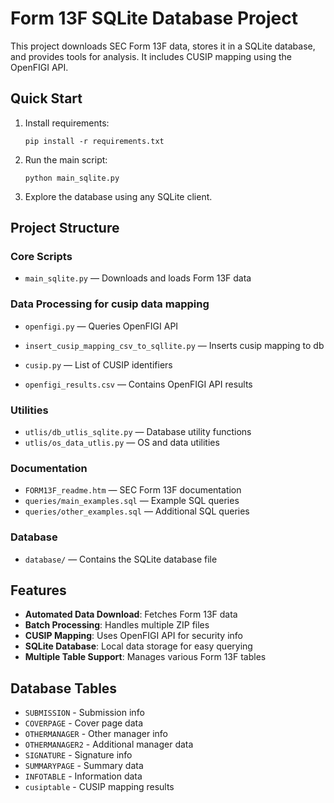 # Form 13F SQLite Database Project

This project downloads SEC Form 13F data, stores it in a SQLite database, and provides tools for analysis. It includes CUSIP mapping using the OpenFIGI API.

## Quick Start

1. Install requirements:

   ```
   pip install -r requirements.txt
   ```

2. Run the main script:

   ```
   python main_sqlite.py
   ```

3. Explore the database using any SQLite client.

## Project Structure

### Core Scripts

- `main_sqlite.py` — Downloads and loads Form 13F data

### Data Processing for cusip data mapping

- `openfigi.py` — Queries OpenFIGI API
- `insert_cusip_mapping_csv_to_sqllite.py` — Inserts cusip mapping to db

- `cusip.py` — List of CUSIP identifiers
- `openfigi_results.csv` — Contains OpenFIGI API results

### Utilities

- `utlis/db_utlis_sqlite.py` — Database utility functions
- `utlis/os_data_utlis.py` — OS and data utilities

### Documentation

- `FORM13F_readme.htm` — SEC Form 13F documentation
- `queries/main_examples.sql` — Example SQL queries
- `queries/other_examples.sql` — Additional SQL queries

### Database

- `database/` — Contains the SQLite database file

## Features

- **Automated Data Download**: Fetches Form 13F data
- **Batch Processing**: Handles multiple ZIP files
- **CUSIP Mapping**: Uses OpenFIGI API for security info
- **SQLite Database**: Local data storage for easy querying
- **Multiple Table Support**: Manages various Form 13F tables

## Database Tables

- `SUBMISSION` - Submission info
- `COVERPAGE` - Cover page data
- `OTHERMANAGER` - Other manager info
- `OTHERMANAGER2` - Additional manager data
- `SIGNATURE` - Signature info
- `SUMMARYPAGE` - Summary data
- `INFOTABLE` - Information data
- `cusiptable` - CUSIP mapping results
